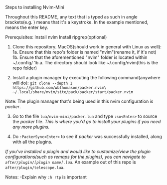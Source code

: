 Steps to installing Nvim-Mini

Throughout this README, any text that is typed as such in angle brackets(e.g. <Enter>) means that it's a keystroke. In the example mentioned, <Enter> means the enter key.

Prerequisites:
Install nvim
Install ripgrep(optional)

1. Clone this repository.
    MacOS(should work in general with Linux as well):
    1a. Ensure that this repo's folder is named "nvim"(rename it, if it's not)
    1b. Ensure that the aforementioned "nvim" folder is located within ~/.config/
        1b.a. The directory should look like ~/.config/nvim(this is the repo folder)

2. Install a plugin manager by executing the following command(anywhere will do):
`git clone --depth 1 https://github.com/wbthomason/packer.nvim\
 ~/.local/share/nvim/site/pack/packer/start/packer.nvim`

Note: The plugin manager that's being used in this nvim configuration is _packer_.

3. Go to the file `lua/nvim-mini/packer.lua` and type `:so<Enter>` to source the _packer_ file.
*This is where you'd go to install your plugins if you need any more plugins.*

4. Do `:PackerSync<Enter>` to see if _packer_ was successfully installed, along with all the plugins.

*If you've installed a plugin and would like to customize/view the plugin configurations(such as remaps for the plugins), you can navigate to `after/plugin/[plugin name].lua`*. An example out of this repo is `after/plugin/telescope.lua`.

<!--TODO-->
Notes: 
-Explain why `:h rtp` is important

